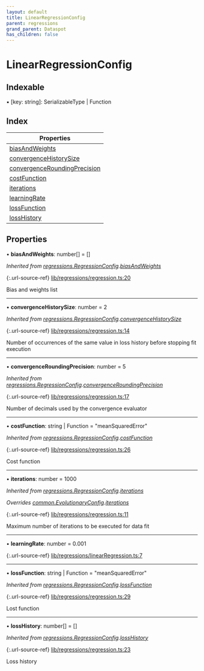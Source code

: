 ```yaml
---
layout: default
title: LinearRegressionConfig
parent: regressions
grand_parent: Dataspot
has_children: false
---
```


# LinearRegressionConfig

## Indexable

▪ [key: string]: SerializableType \| Function

## Index

| Properties |
|-----------|
| [biasAndWeights](#biasandweights) |
| [convergenceHistorySize](#convergencehistorysize) |
| [convergenceRoundingPrecision](#convergenceroundingprecision) |
| [costFunction](#costfunction) |
| [iterations](#iterations) |
| [learningRate](#learningrate) |
| [lossFunction](#lossfunction) |
| [lossHistory](#losshistory) |

## Properties

•  **biasAndWeights**: number[] = []

*Inherited from [regressions.RegressionConfig](../regressions_regressionconfig).[biasAndWeights](../regressions_regressionconfig#biasandweights)*

{:.url-source-ref}
[lib/regressions/regression.ts:20](https://github.com/ascentcore/dataspot/blob/3098228/lib/regressions/regression.ts#L20)

Bias and weights list

___

•  **convergenceHistorySize**: number = 2

*Inherited from [regressions.RegressionConfig](../regressions_regressionconfig).[convergenceHistorySize](../regressions_regressionconfig#convergencehistorysize)*

{:.url-source-ref}
[lib/regressions/regression.ts:14](https://github.com/ascentcore/dataspot/blob/3098228/lib/regressions/regression.ts#L14)

Number of occurrences of the same value in loss history before stopping fit execution

___

•  **convergenceRoundingPrecision**: number = 5

*Inherited from [regressions.RegressionConfig](../regressions_regressionconfig).[convergenceRoundingPrecision](../regressions_regressionconfig#convergenceroundingprecision)*

{:.url-source-ref}
[lib/regressions/regression.ts:17](https://github.com/ascentcore/dataspot/blob/3098228/lib/regressions/regression.ts#L17)

Number of decimals used by the convergence evaluator

___

•  **costFunction**: string \| Function = "meanSquaredError"

*Inherited from [regressions.RegressionConfig](../regressions_regressionconfig).[costFunction](../regressions_regressionconfig#costfunction)*

{:.url-source-ref}
[lib/regressions/regression.ts:26](https://github.com/ascentcore/dataspot/blob/3098228/lib/regressions/regression.ts#L26)

Cost function

___

•  **iterations**: number = 1000

*Inherited from [regressions.RegressionConfig](../regressions_regressionconfig).[iterations](../regressions_regressionconfig#iterations)*

*Overrides [common.EvolutionaryConfig](../common_evolutionaryconfig).[iterations](../common_evolutionaryconfig#iterations)*

{:.url-source-ref}
[lib/regressions/regression.ts:11](https://github.com/ascentcore/dataspot/blob/3098228/lib/regressions/regression.ts#L11)

Maximum number of iterations to be executed for data fit

___

•  **learningRate**: number = 0.001

{:.url-source-ref}
[lib/regressions/linearRegression.ts:7](https://github.com/ascentcore/dataspot/blob/3098228/lib/regressions/linearRegression.ts#L7)

___

•  **lossFunction**: string \| Function = "meanSquaredError"

*Inherited from [regressions.RegressionConfig](../regressions_regressionconfig).[lossFunction](../regressions_regressionconfig#lossfunction)*

{:.url-source-ref}
[lib/regressions/regression.ts:29](https://github.com/ascentcore/dataspot/blob/3098228/lib/regressions/regression.ts#L29)

Lost function

___

•  **lossHistory**: number[] = []

*Inherited from [regressions.RegressionConfig](../regressions_regressionconfig).[lossHistory](../regressions_regressionconfig#losshistory)*

{:.url-source-ref}
[lib/regressions/regression.ts:23](https://github.com/ascentcore/dataspot/blob/3098228/lib/regressions/regression.ts#L23)

Loss history
